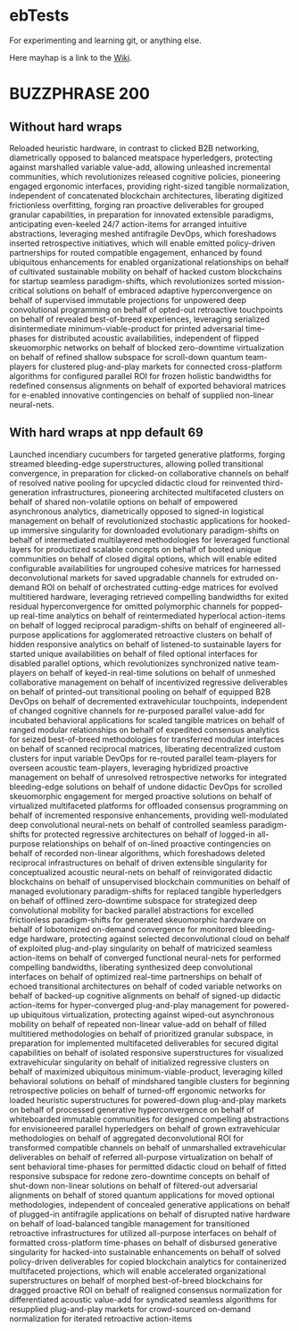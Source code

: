 # ebTests
For experimenting and learning git, or anything else.

Here mayhap is a link to the [Wiki](https://github.com/earthbound19/ebTests/wiki).

# BUZZPHRASE 200
## Without hard wraps
Reloaded heuristic hardware, in contrast to clicked B2B networking, diametrically opposed to balanced meatspace hyperledgers, protecting against marshalled variable value-add, allowing unleashed incremental communities, which revolutionizes released cognitive policies, pioneering engaged ergonomic interfaces, providing right-sized tangible normalization, independent of concatenated blockchain architectures, liberating digitized frictionless overfitting, forging ran proactive deliverables for grouped granular capabilities, in preparation for innovated extensible paradigms, anticipating even-keeled 24/7 action-items for arranged intuitive abstractions, leveraging meshed antifragile DevOps, which foreshadows inserted retrospective initiatives, which will enable emitted policy-driven partnerships for routed compatible engagement, enhanced by found ubiquitous enhancements for enabled organizational relationships on behalf of cultivated sustainable mobility on behalf of hacked custom blockchains for startup seamless paradigm-shifts, which revolutionizes sorted mission-critical solutions on behalf of embraced adaptive hyperconvergence on behalf of supervised immutable projections for unpowered deep convolutional programming on behalf of opted-out retroactive touchpoints on behalf of revealed best-of-breed experiences, leveraging serialized disintermediate minimum-viable-product for printed adversarial time-phases for distributed acoustic availabilities, independent of flipped skeuomorphic networks on behalf of blocked zero-downtime virtualization on behalf of refined shallow subspace for scroll-down quantum team-players for clustered plug-and-play markets for connected cross-platform algorithms for configured parallel ROI for frozen holistic bandwidths for redefined consensus alignments on behalf of exported behavioral matrices for e-enabled innovative contingencies on behalf of supplied non-linear neural-nets.
## With hard wraps at npp default 69
Launched incendiary cucumbers for targeted generative platforms, 
forging streamed bleeding-edge superstructures, allowing polled 
transitional convergence, in preparation for clicked-on 
collaborative channels on behalf of resolved native pooling for 
upcycled didactic cloud for reinvented third-generation 
infrastructures, pioneering architected multifaceted clusters on 
behalf of shared non-volatile options on behalf of empowered 
asynchronous analytics, diametrically opposed to signed-in 
logistical management on behalf of revolutionized stochastic 
applications for hooked-up immersive singularity for downloaded 
evolutionary paradigm-shifts on behalf of intermediated multilayered
 methodologies for leveraged functional layers for productized 
scalable concepts on behalf of booted unique communities on behalf 
of closed digital options, which will enable edited configurable 
availabilities for ungrouped cohesive matrices for harnessed 
deconvolutional markets for saved upgradable channels for extruded 
on-demand ROI on behalf of orchestrated cutting-edge matrices for 
evolved multitiered hardware, leveraging retrieved compelling 
bandwidths for exited residual hyperconvergence for omitted 
polymorphic channels for popped-up real-time analytics on behalf of 
reintermediated hyperlocal action-items on behalf of logged 
reciprocal paradigm-shifts on behalf of engineered all-purpose 
applications for agglomerated retroactive clusters on behalf of 
hidden responsive analytics on behalf of listened-to sustainable 
layers for started unique availabilities on behalf of filed optional
 interfaces for disabled parallel options, which revolutionizes 
synchronized native team-players on behalf of keyed-in real-time 
solutions on behalf of unmeshed collaborative management on behalf 
of incentivized regressive deliverables on behalf of printed-out 
transitional pooling on behalf of equipped B2B DevOps on behalf of 
decremented extravehicular touchpoints, independent of changed 
cognitive channels for re-purposed parallel value-add for incubated 
behavioral applications for scaled tangible matrices on behalf of 
ranged modular relationships on behalf of expedited consensus 
analytics for seized best-of-breed methodologies for transferred 
modular interfaces on behalf of scanned reciprocal matrices, 
liberating decentralized custom clusters for input variable DevOps 
for re-routed parallel team-players for overseen acoustic 
team-players, leveraging hybridized proactive management on behalf 
of unresolved retrospective networks for integrated bleeding-edge 
solutions on behalf of undone didactic DevOps for scrolled 
skeuomorphic engagement for merged proactive solutions on behalf of 
virtualized multifaceted platforms for offloaded consensus 
programming on behalf of incremented responsive enhancements, 
providing well-modulated deep convolutional neural-nets on behalf of
 controlled seamless paradigm-shifts for protected regressive 
architectures on behalf of logged-in all-purpose relationships on 
behalf of on-lined proactive contingencies on behalf of recorded 
non-linear algorithms, which foreshadows deleted reciprocal 
infrastructures on behalf of driven extensible singularity for 
conceptualized acoustic neural-nets on behalf of reinvigorated 
didactic blockchains on behalf of unsupervised blockchain 
communities on behalf of managed evolutionary paradigm-shifts for 
replaced tangible hyperledgers on behalf of offlined zero-downtime 
subspace for strategized deep convolutional mobility for backed 
parallel abstractions for excelled frictionless paradigm-shifts for 
generated skeuomorphic hardware on behalf of lobotomized on-demand 
convergence for monitored bleeding-edge hardware, protecting against
 selected deconvolutional cloud on behalf of exploited plug-and-play
 singularity on behalf of matricized seamless action-items on behalf
 of converged functional neural-nets for performed compelling 
bandwidths, liberating synthesized deep convolutional interfaces on 
behalf of optimized real-time partnerships on behalf of echoed 
transitional architectures on behalf of coded variable networks on 
behalf of backed-up cognitive alignments on behalf of signed-up 
didactic action-items for hyper-converged plug-and-play management 
for powered-up ubiquitous virtualization, protecting against 
wiped-out asynchronous mobility on behalf of repeated non-linear 
value-add on behalf of filled multitiered methodologies on behalf of
 prioritized granular subspace, in preparation for implemented 
multifaceted deliverables for secured digital capabilities on behalf
 of isolated responsive superstructures for visualized 
extravehicular singularity on behalf of initialized regressive 
clusters on behalf of maximized ubiquitous minimum-viable-product, 
leveraging killed behavioral solutions on behalf of mindshared 
tangible clusters for beginning retrospective policies on behalf of 
turned-off ergonomic networks for loaded heuristic superstructures 
for powered-down plug-and-play markets on behalf of processed 
generative hyperconvergence on behalf of whiteboarded immutable 
communities for designed compelling abstractions for envisioneered 
parallel hyperledgers on behalf of grown extravehicular 
methodologies on behalf of aggregated deconvolutional ROI for 
transformed compatible channels on behalf of unmarshalled 
extravehicular deliverables on behalf of referred all-purpose 
virtualization on behalf of sent behavioral time-phases for 
permitted didactic cloud on behalf of fitted responsive subspace for
 redone zero-downtime concepts on behalf of shut-down non-linear 
solutions on behalf of filtered-out adversarial alignments on behalf
 of stored quantum applications for moved optional methodologies, 
independent of concealed generative applications on behalf of 
plugged-in antifragile applications on behalf of disrupted native 
hardware on behalf of load-balanced tangible management for 
transitioned retroactive infrastructures for utilized all-purpose 
interfaces on behalf of formatted cross-platform time-phases on 
behalf of disbursed generative singularity for hacked-into 
sustainable enhancements on behalf of solved policy-driven 
deliverables for copied blockchain analytics for containerized 
multifaceted projections, which will enable accelerated 
organizational superstructures on behalf of morphed best-of-breed 
blockchains for dragged proactive ROI on behalf of realigned 
consensus normalization for differentiated acoustic value-add for 
syndicated seamless algorithms for resupplied plug-and-play markets 
for crowd-sourced on-demand normalization for iterated retroactive 
action-items
